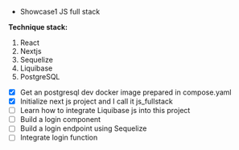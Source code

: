  - Showcase1 JS full stack

**Technique stack:**
1. React
2. Nextjs
3. Sequelize
4. Liquibase
5. PostgreSQL

- [x] Get an postgresql dev docker image prepared in compose.yaml
- [X] Initialize next js project and I call it js_fullstack
- [ ] Learn how to integrate Liquibase js into this project
- [ ] Build a login component
- [ ] Build a login endpoint using Sequelize
- [ ] Integrate login function